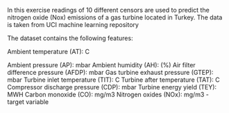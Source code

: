 In this exercise readings of 10 different censors are used to predict the nitrogen oxide (Nox) emissions of a gas turbine located in Turkey.
The data is taken from UCI machine learning repository 

The dataset contains the following features:

Ambient temperature (AT): C

Ambient pressure (AP): mbar
Ambient humidity (AH): (%)
Air filter difference pressure (AFDP): mbar
Gas turbine exhaust pressure (GTEP): mbar
Turbine inlet temperature (TIT): C
Turbine after temperature (TAT): C
Compressor discharge pressure (CDP): mbar
Turbine energy yield (TEY): MWH
Carbon monoxide (CO): mg/m3
Nitrogen oxides (NOx): mg/m3 - target variable
